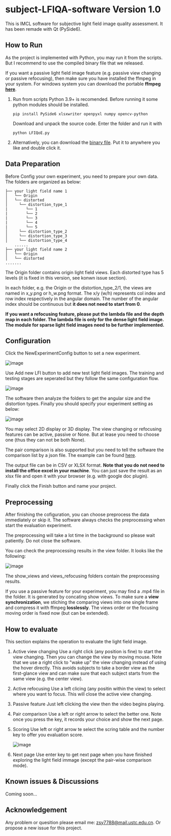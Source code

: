 # subject-LFIQA-software Version 1.0

This is IMCL software for subjective light field image quality assessment. It has been remade with Qt (PySide6).

## How to Run
As the project is implemented with Python, you may run it from the scripts. But I recommend to use the compiled binary file that we released.

If you want a passive light field image feature (e.g. passive view changing or passive refocusing), then make sure you have installed the ffmpeg in your system. For windows system you can download the portable **ffmpeg [here](https://github.com/GyanD/codexffmpeg/releases/tag/2023-09-29-git-40aa451154)**.

1. Run from scripts
   Python 3.9+ is recomended.
   Before running it some python modules should be installed. 
   
   ```
   pip install PySide6 xlsxwriter openpyxl numpy opencv-python
   ```
   Download and unpack the source code. Enter the folder and run it with
   
   ```
   python LFIQoE.py
   ```
   
2. Alternatively, you can download the [binary file](https://github.com/USTC-IMCL/subject-LFIQA-software/releases/download/V1.0/LFIQoE.exe). Put it to anywhere you like and double click it.


## Data Preparation

Before Config your own experiment, you need to prepare your own data. The folders are organized as below:

```
├── your light field name 1
│   └── Origin
│   └── distorted
│     └── distortion_type_1
|        └── 1
|        └── 2
|        └── 3
|        └── 4
|        └── 5
│     └── distortion_type_2
│     └── distortion_type_3
│     └── distortion_type_4
    ......
├── your light field name 2
│   └── Origin
│   └── distorted
.......
```
The Origin folder contains origin light field views. Each distorted type has 5 levels (it is fixed in this version, see konwn issue section).

In each folder, e.g. the Origin or the distortion_type_2/1, the views are named in x_y.png or h_w.png format. The x/y (w/h) represents col index and row index respectively in the angular domain. The number of the angular index should be continuous but **it does not need to start from 0**.

**If you want a refocusing feature, please put the lambda file and the depth map in each folder. The lambda file is only for the dense light field image. The module for sparse light field images need to be further implemented.**

## Configuration
Click the NewExperimentConfig button to set a new experiment. 

![image](https://github.com/USTC-IMCL/subject-LFIQA-software/assets/9655283/29f5d155-41de-4b44-b25c-5dc804581e8f)

Use Add new LFI button to add new test light field images. The training and testing stages are seperated but they follow the same configuration flow.

![image](https://github.com/USTC-IMCL/subject-LFIQA-software/assets/9655283/76327d40-c189-41b2-8cfe-d69d00377680)

The software then analyze the folders to get the angular size and the distortion types. Finally you should specify your experiment setting as below:

![image](https://github.com/USTC-IMCL/subject-LFIQA-software/assets/9655283/bc119958-0256-47f8-993c-558d3f839d02)

You may select 2D display or 3D display. The view changing or refocusing features can be active, passive or None. But at lease you need to choose one (thus they can not be both None). 

The pair comparison is also supported but you need to tell the software the comparison list by a json file. The example can be found [here](https://github.com/USTC-IMCL/subject-LFIQA-software/blob/main/Widgets/PairWise.json). 

The output file can be in CSV or XLSX format. **Note that you do not need to install the office excel in your machine**. You can just save the result as an xlsx file and open it with your browser (e.g. with google doc plugin).

Finally click the Finish button and name your project.

## Preprocessing

After finishing the cofiguration, you can choose preprocess the data immediately or skip it. The software always checks the preprocessing when start the evaluation experiment.

The preprocessing will take a lot time in the background so please wait patiently. Do not close the software.

You can check the preprocessing results in the view folder. It looks like the following:

![image](https://github.com/USTC-IMCL/subject-LFIQA-software/assets/9655283/bb8283a4-a87c-4945-a8e8-5da524d71dd8)

The show_views and views_refocusing folders contain the preprocessing results.

If you use a passive feature for your experiment, you may find a .mp4 file in the folder. It is generated by concating show views. To make sure a **view synchronization**, we stiching the comparing views into one single frame and compress it with ffmpeg **losslessly**. The views order or the focusing moving order is fixed now (but can be extended).

## How to evaluate

This section explains the operation to evaluate the light field image.

1. Active view changing
   Use a right click (any position is fine) to start the view changing. Then you can change the view by moving mouse. Note that we use a right click to "wake up" the view changing instead of using the hover directly. This avoids subjects to take a border view as the first-glance view and can make sure that each subject starts from the same view (e.g. the center view).
    
2. Active refocusing
  Use a left clicing (any positin within the view) to select where you want to focus. This will close the active view changing.
      
3. Passive feature
  Just left clicking the view then the video begins playing.

4. Pair comparison
   Use a left or right arrow to select the better one. Note once you press the key, it records your choice and show the next page.

6. Scoring
   Use left or right arrow te select the scring table and the number key to offer you evaluation score.
   
   ![image](https://github.com/USTC-IMCL/subject-LFIQA-software/assets/9655283/c169c84d-11d6-4247-acec-69ebaa872fab)

7. Next page
   Use enter key to get next page when you have finished exploring the light field immage (except the pair-wise comparison mode).
   
## Known issues & Discussions

Coming soon...

## Acknowledgement

Any problem or quesition please email me: zsy7788@mail.ustc.edu.cn. 
Or propose a new issue for this project.
